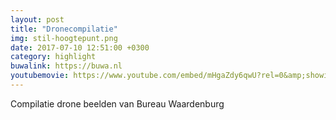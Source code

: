 ```yaml
---
layout: post
title: "Dronecompilatie"
img: stil-hoogtepunt.png
date: 2017-07-10 12:51:00 +0300
category: highlight
buwalink: https://buwa.nl
youtubemovie: https://www.youtube.com/embed/mHgaZdy6qwU?rel=0&amp;showinfo=0&amp;start=0
---
```


Compilatie drone beelden van Bureau Waardenburg
